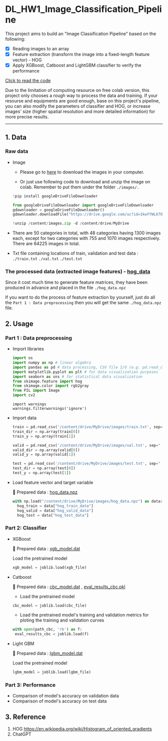 # DL_HW1_Image_Classification_Pipeline
This project aims to build an "Image Classification Pipeline" based on the following:

- [x] Reading images to an array
- [x] Feature extraction (transform the image into a fixed-length feature vector) - HOG
- [x] Apply XGBoost, Catboost and LightGBM classifier to verify the performance

[Click to read the code](https://github.com/podo47/DL_HW1_Image_Classification_Pipeline/blob/587475b14864d7331d2177645f1ebd6fa785cffb/DL__hw1.ipynb)

Due to the limitation of computing resource on free colab version, this project only chooses a rough way to process the data and training. If your resourse and equipments are good enough, base on this project's pipeline, you can also modify the parameters of classifier and HOG, or increase images' size (higher spatial resolution and more detailed information) for more precise results.

--------------

## 1. Data
### Raw data
* Image 

  * Please go to [here](https://drive.google.com/uc?id=1kwYYWL67O0Dcbx3dvZIfbGg9NiHdyisr&export=download) to download the images in your computer.

  * Or just use following code to download and unzip the image on colab. Remember to put them under the folder ```./images/.```

   ``` python
   !pip install googleDriveFileDownloader 
   ```
   ``` python
   from googleDriveFileDownloader import googleDriveFileDownloader
   gdownloader = googleDriveFileDownloader()
   gdownloader.downloadFile("https://drive.google.com/uc?id=1kwYYWL67O0Dcbx3dvZIfbGg9NiHdyisr&export=download") 
   ```
   ``` python
   !unzip /content/images.zip -d /content/drive/MyDrive
   ```
  
 * There are 50 categories in total, with 48 categories having 1300 images each, except for two categories with 755 and 1070 images respectively.   There are 64225 images in total.
 
* Txt file containing locations of train, validation and test data : ```./train.txt``` ```./val.txt``` ```./test.txt```

### The processed data (extracted image features) - [hog_data](https://github.com/podo47/DL_HW1_Image_Classification_Pipeline/blob/0869ecab2bdd3524dda8420b8c17ef11e646e1b5/hog_data.npz)

Since it cost much time to generate feature matrices, they have been produced in advance and placed in the file ```./hog_data.npz```

If you want to do the process of feature extraction by yourself, just do all the ```Part 1 : Data preprocessing``` then you will get the same ```./hog_data.npz``` file.


## 2. Usage
### Part 1 : Data preprocessing
 
 * Import libraries
   ```python
   import os
   import numpy as np # linear algebra
   import pandas as pd # data processing, CSV file I/O (e.g. pd.read_csv)
   import matplotlib.pyplot as plt # for data visualization purposes
   import seaborn as sns # for statistical data visualization
   from skimage.feature import hog
   from skimage.color import rgb2gray
   from PIL import Image
   import cv2
   ```
   ```
   import warnings
   warnings.filterwarnings('ignore')
   ```
 * Import data
   ```python
   train = pd.read_csv('/content/drive/MyDrive/images/train.txt', sep=" ",header=None)
   train_dir = np.array(train[0])
   train_y = np.array(train[1])

   valid = pd.read_csv('/content/drive/MyDrive/images/val.txt', sep=" ",header=None)
   valid_dir = np.array(valid[0])
   valid_y = np.array(valid[1])

   test = pd.read_csv('/content/drive/MyDrive/images/test.txt', sep=" ",header=None)
   test_dir = np.array(test[0])
   test_y = np.array(test[1])
   ```

 * Load feature vector and target variable
 
    🚩 Prepared data :  [hog_data.npz](https://github.com/podo47/DL_HW1_Image_Classification_Pipeline/blob/0869ecab2bdd3524dda8420b8c17ef11e646e1b5/hog_data.npz)
 
   ```python
   with np.load("/content/drive/MyDrive/images/hog_data.npz") as data:
     hog_train = data["hog_train_data"]
     hog_valid = data["hog_valid_data"]
     hog_test = data["hog_test_data"]
   ```
   
### Part 2: Classifier

 * XGBoost
   
   🚩 Prepared data :  [xgb_model.dat](https://github.com/podo47/DL_HW1_Image_Classification_Pipeline/blob/a55acafb95d2cccb61aa81e0fa56a99fe9745e02/xgb_model.dat)
   
   Load the pretrained model
   ```python
   xgb_model = joblib.load(xgb_file)
   ```
 * Catboost

   🚩 Prepared data :  [cbc_model.dat](https://github.com/podo47/DL_HW1_Image_Classification_Pipeline/blob/a55acafb95d2cccb61aa81e0fa56a99fe9745e02/cbc_model.dat) , [eval_results_cbc.pkl](https://github.com/podo47/DL_HW1_Image_Classification_Pipeline/blob/a55acafb95d2cccb61aa81e0fa56a99fe9745e02/eval_results_cbc.pkl)
   
   * Load the pretrained model
   ```python
   cbc_model = joblib.load(cbc_file)
   ```

   * Load the pretrained model's training and validation metrics for ploting the training and validation curves
   ```python
   with open(path_cbc, 'rb') as f:
    eval_results_cbc = joblib.load(f)
    ```

 * Light GBM

   🚩 Prepared data :  [lgbm_model.dat](https://github.com/podo47/DL_HW1_Image_Classification_Pipeline/blob/a55acafb95d2cccb61aa81e0fa56a99fe9745e02/lgbm_model.dat)
   
   Load the pretrained model
   ```python
   lgbm_model = joblib.load(lgbm_file)
   ```
### Part 3: Performance

 * Comparison of model's accuracy on validation data
 * Comparison of model's accuracy on test data

## 3. Reference
 
 1. HOG https://en.wikipedia.org/wiki/Histogram_of_oriented_gradients
 2. ChatGPT
 
 
  
 


